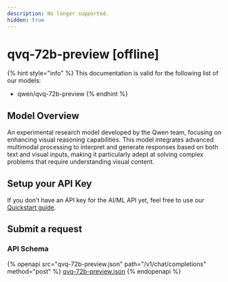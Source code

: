 ```yaml
---
description: No longer supported.
hidden: true
---
```


# qvq-72b-preview \[offline]

{% hint style="info" %}
This documentation is valid for the following list of our models:

* qwen/qvq-72b-preview
{% endhint %}

## Model Overview

An experimental research model developed by the Qwen team, focusing on enhancing visual reasoning capabilities. This model integrates advanced multimodal processing to interpret and generate responses based on both text and visual inputs, making it particularly adept at solving complex problems that require understanding visual content.

## Setup your API Key

If you don’t have an API key for the AI/ML API yet, feel free to use our [Quickstart guide](https://docs.aimlapi.com/quickstart/setting-up).

## Submit a request

### API Schema

{% openapi src="qvq-72b-preview.json" path="/v1/chat/completions" method="post" %}
[qvq-72b-preview.json](qvq-72b-preview.json)
{% endopenapi %}
